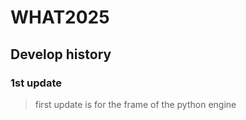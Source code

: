 WHAT2025
=============
Develop history
-------------
### 1st update
>first update is for the frame of the python engine